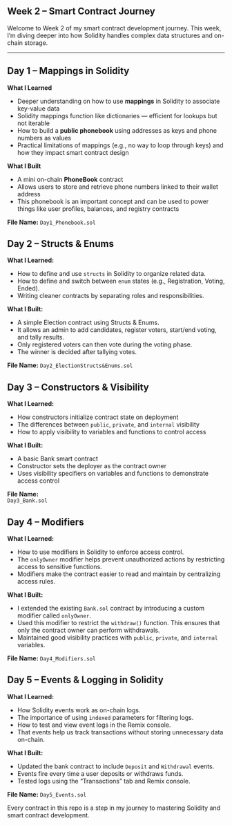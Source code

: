 ## Week 2 – Smart Contract Journey

Welcome to Week 2 of my smart contract development journey. This week, I’m diving deeper into how Solidity handles complex data structures and on-chain storage.

---

## Day 1 – Mappings in Solidity  
**What I Learned**  
- Deeper understanding on how to use **mappings** in Solidity to associate key-value data  
- Solidity mappings function like dictionaries — efficient for lookups but not iterable  
- How to build a **public phonebook** using addresses as keys and phone numbers as values  
- Practical limitations of mappings (e.g., no way to loop through keys) and how they impact smart contract design

**What I Built**  
- A mini on-chain **PhoneBook** contract  
- Allows users to store and retrieve phone numbers linked to their wallet address  
- This phonebook is an important concept and can be used to power things like user profiles, balances, and registry contracts

**File Name:** `Day1_Phonebook.sol`  


## Day 2 – Structs & Enums

**What I Learned:**
- How to define and use `structs` in Solidity to organize related data.
- How to define and switch between `enum` states (e.g., Registration, Voting, Ended).
- Writing cleaner contracts by separating roles and responsibilities.

**What I Built:**
- A simple Election contract using Structs & Enums.
- It allows an admin to add candidates, register voters, start/end voting, and tally results.
- Only registered voters can then vote during the voting phase.
- The winner is decided after tallying votes.

**File Name:** `Day2_ElectionStructs&Enums.sol`


## Day 3 – Constructors & Visibility

**What I Learned:**
- How constructors initialize contract state on deployment
- The differences between `public`, `private`, and `internal` visibility
- How to apply visibility to variables and functions to control access

**What I Built:**
- A basic Bank smart contract
- Constructor sets the deployer as the contract owner
- Uses visibility specifiers on variables and functions to demonstrate access control

**File Name:**  
`Day3_Bank.sol`


## Day 4 – Modifiers

**What I Learned:**
- How to use modifiers in Solidity to enforce access control.
- The `onlyOwner` modifier helps prevent unauthorized actions by restricting access to sensitive functions.
- Modifiers make the contract easier to read and maintain by centralizing access rules.

**What I Built:**
- I extended the existing `Bank.sol` contract by introducing a custom modifier called `onlyOwner`.
- Used this modifier to restrict the `withdraw()` function. This ensures that only the contract owner can perform withdrawals.
- Maintained good visibility practices with `public`, `private`, and `internal` variables.

**File Name:** `Day4_Modifiers.sol`


## Day 5 – Events & Logging in Solidity

**What I Learned:**
- How Solidity events work as on-chain logs.
- The importance of using `indexed` parameters for filtering logs.
- How to test and view event logs in the Remix console.
- That events help us track transactions without storing unnecessary data on-chain.

**What I Built:**
- Updated the bank contract to include `Deposit` and `Withdrawal` events.
- Events fire every time a user deposits or withdraws funds.
- Tested logs using the “Transactions” tab and Remix console.

**File Name:** `Day5_Events.sol`



Every contract in this repo is a step in my journey to mastering Solidity and smart contract development.
